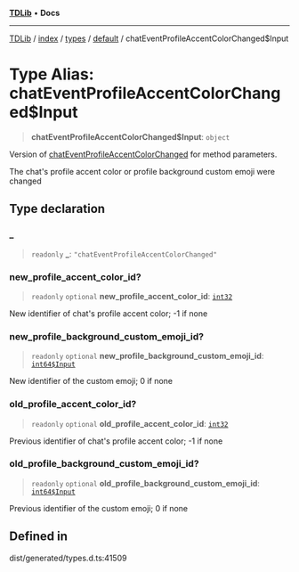 [**TDLib**](../../../../../../README.md) • **Docs**

***

[TDLib](../../../../../../modules.md) / [index](../../../../../README.md) / [types](../../../README.md) / [default](../README.md) / chatEventProfileAccentColorChanged$Input

# Type Alias: chatEventProfileAccentColorChanged$Input

> **chatEventProfileAccentColorChanged$Input**: `object`

Version of [chatEventProfileAccentColorChanged](chatEventProfileAccentColorChanged.md) for method parameters.

The chat's profile accent color or profile background custom emoji were changed

## Type declaration

### \_

> `readonly` **\_**: `"chatEventProfileAccentColorChanged"`

### new\_profile\_accent\_color\_id?

> `readonly` `optional` **new\_profile\_accent\_color\_id**: [`int32`](int32.md)

New identifier of chat's profile accent color; -1 if none

### new\_profile\_background\_custom\_emoji\_id?

> `readonly` `optional` **new\_profile\_background\_custom\_emoji\_id**: [`int64$Input`](int64$Input.md)

New identifier of the custom emoji; 0 if none

### old\_profile\_accent\_color\_id?

> `readonly` `optional` **old\_profile\_accent\_color\_id**: [`int32`](int32.md)

Previous identifier of chat's profile accent color; -1 if none

### old\_profile\_background\_custom\_emoji\_id?

> `readonly` `optional` **old\_profile\_background\_custom\_emoji\_id**: [`int64$Input`](int64$Input.md)

Previous identifier of the custom emoji; 0 if none

## Defined in

dist/generated/types.d.ts:41509
